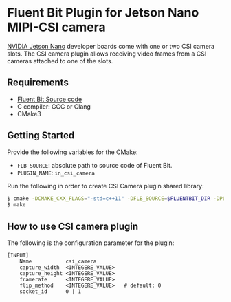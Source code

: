 # Fluent Bit Plugin for Jetson Nano MIPI-CSI camera

[NVIDIA Jetson Nano](https://www.nvidia.com/en-us/autonomous-machines/embedded-systems/jetson-nano/) developer boards come with one or two CSI camera slots. The CSI camera plugin allows receiving video frames from a CSI cameras attached to one of the slots.

## Requirements

- [Fluent Bit Source code](https://fluentbit.io)
- C compiler: GCC or Clang
- CMake3

## Getting Started

Provide the following variables for the CMake:

- `FLB_SOURCE`: absolute path to source code of Fluent Bit.
- `PLUGIN_NAME`: `in_csi_camera`

Run the following in order to create CSI Camera plugin shared library:

```bash
$ cmake -DCMAKE_CXX_FLAGS="-std=c++11" -DFLB_SOURCE=$FLUENTBIT_DIR -DPLUGIN_NAME=$PLUGIN_NAME -DARES_BUILD=$(find $FLUENTBIT_DIR/build/ -name ares_build.h | xargs dirname) .
$ make
```

## How to use CSI camera plugin

The following is the configuration parameter for the plugin:

```
[INPUT]
    Name           csi_camera
    capture_width  <INTEGERE_VALUE>
    capture_height <INTEGERE_VALUE>
    framerate      <INTEGERE_VALUE>
    flip_method    <INTEGERE_VALUE>   # default: 0
    socket_id      0 | 1
```
